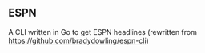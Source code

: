 ## ESPN

A CLI written in Go to get ESPN headlines (rewritten from https://github.com/bradydowling/espn-cli)